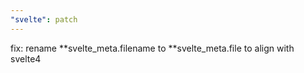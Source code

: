 ```yaml
---
"svelte": patch
---
```


fix: rename **svelte_meta.filename to **svelte_meta.file to align with svelte4
